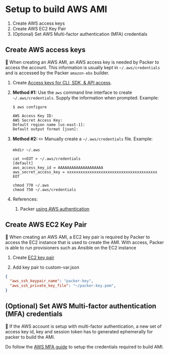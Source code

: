 # Setup to build AWS AMI

1. Create AWS access keys
1. Create AWS EC2 Key Pair
1. (Optional) Set AWS Multi-factor authentication (MFA) credentials

## Create AWS access keys

:thinking: When creating an AWS AMI, an AWS access key is needed by Packer to access the account.
This information is usually kept in `~/.aws/credentials` and is accessed by the Packer `amazon-ebs` builder.

1. Create [Access keys for CLI, SDK, & API access](https://console.aws.amazon.com/iam/home?#/security_credentials).

1. **Method #1:** Use the `aws` command line interface to create `~/.aws/credentials`.
   Supply the information when prompted.
   Example:

    ```console
    $ aws configure

    AWS Access Key ID:
    AWS Secret Access Key:
    Default region name [us-east-1]:
    Default output format [json]:
    ```

1. **Method #2:** :pencil2: Manually create a `~/.aws/credentials` file.
   Example:

    ```console
    mkdir ~/.aws

    cat <<EOT > ~/.aws/credentials
    [default]
    aws_access_key_id = AAAAAAAAAAAAAAAAAAAA
    aws_secret_access_key = xxxxxxxxxxxxxxxxxxxxxxxxxxxxxxxxxxxxxxxx
    EOT

    chmod 770 ~/.aws
    chmod 750 ~/.aws/credentials
    ```

1. References:
    1. Packer [using AWS authentication](https://www.packer.io/docs/builders/amazon/#authentication)

## Create AWS EC2 Key Pair

:thinking: When creating an AWS AMI, a EC2 key pair is required by Packer to access the EC2 instance that is used
to create the AMI. With access, Packer is able to run provisioners such as Ansible on the EC2 instance

1. Create [EC2 key pair](https://docs.aws.amazon.com/AWSEC2/latest/UserGuide/ec2-key-pairs.html#prepare-key-pair)

1. Add key pair to custom-var.json

```json
{
  "aws_ssh_keypair_name": "packer-key",
  "aws_ssh_private_key_file": "~/packer-key.pem",
}
```

## (Optional) Set AWS Multi-factor authentication (MFA) credentials

:thinking: If the AWS account is setup with multi-factor authentication, a new set of access key id, key and session token
has to generated ephemerally for packer to build the AMI.

Do follow the [AWS MFA guide](https://github.com/Senzing/knowledge-base/blob/master/HOWTO/set-aws-mfa-credentials.md) to setup the credentials required to build AMI.
